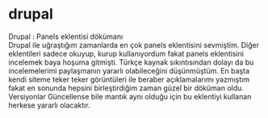 # drupal
Drupal : Panels eklentisi dökümanı<br>
Drupal ile uğraştığım zamanlarda en çok panels eklentisini sevmiştim. Diğer eklentileri sadece okuyup, kurup kullanıyordum fakat panels eklentisini incelemek baya hoşuma gitmişti. 
Türkçe kaynak sıkıntısından dolayı da bu incelemelerimi paylaşmanın yararlı olabileceğini düşünmüştüm. En başta kendi siteme teker teker görüntüleri ile beraber açıklamalarımı yazmıştım fakat en sonunda hepsini birleştirdiğim zaman güzel bir döküman oldu. Versiyonlar Güncellense bile mantık aynı olduğu için bu eklentiyi kullanan herkese yararlı olacaktır.
